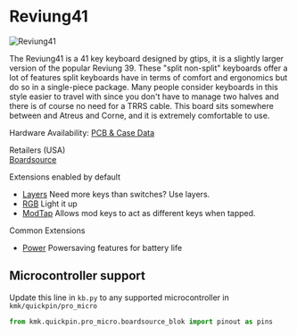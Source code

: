 # Reviung41

![Reviung41](https://boardsource.imgix.net/ea77f3f8-6cc4-4cb4-a801-cf58b5af8fcc.jpg?raw=true)

The Reviung41 is a 41 key keyboard designed by gtips, it is a slightly larger
version of the popular Reviung 39. These "split non-split" keyboards offer a lot
of features split keyboards have in terms of comfort and ergonomics but do so in
a single-piece package. Many people consider keyboards in this style easier to
travel with since you don't have to manage two halves and there is of course no
need for a TRRS cable. This board sits somewhere between and Atreus and Corne,
and it is extremely comfortable to use.

Hardware Availability: [PCB & Case Data](https://github.com/gtips/reviung/tree/master/reviung41)

Retailers (USA)  
[Boardsource](https://boardsource.xyz/store/5f2ef1b52bf5e8714a60f613)  

Extensions enabled by default  
- [Layers](/docs/layers.md) Need more keys than switches? Use layers.
- [RGB](/docs/rgb.md) Light it up
- [ModTap](/docs/modtap.md) Allows mod keys to act as different keys when tapped.

Common Extensions
- [Power](/docs/power.md) Powersaving features for battery life

## Microcontroller support

Update this line in `kb.py` to any supported microcontroller in `kmk/quickpin/pro_micro`

```python
from kmk.quickpin.pro_micro.boardsource_blok import pinout as pins
